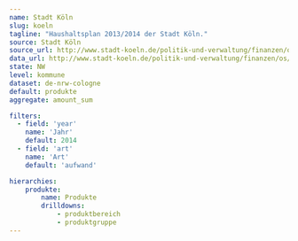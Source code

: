 ```yaml
---
name: Stadt Köln
slug: koeln
tagline: "Haushaltsplan 2013/2014 der Stadt Köln."
source: Stadt Köln
source_url: http://www.stadt-koeln.de/politik-und-verwaltung/finanzen/os/#pg/2014/aufwand
data_url: http://www.stadt-koeln.de/politik-und-verwaltung/finanzen/os/Hpl2013_Koeln_OS.csv
state: NW
level: kommune
dataset: de-nrw-cologne
default: produkte
aggregate: amount_sum

filters:
  - field: 'year'
    name: 'Jahr'
    default: 2014
  - field: 'art'
    name: 'Art'
    default: 'aufwand'

hierarchies:
    produkte:
        name: Produkte
        drilldowns:
            - produktbereich
            - produktgruppe
---
```

